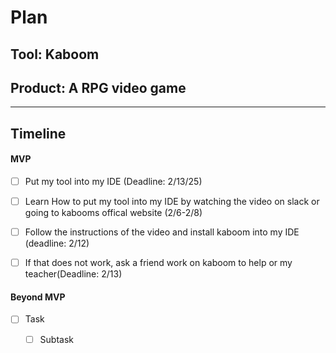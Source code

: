 # Plan

## Tool: Kaboom
## Product: A RPG video game

---


## Timeline
    
   
#### MVP

- [ ]  Put my tool into my IDE (Deadline: 2/13/25)
  - [ ]  Learn How to put my tool into my IDE by watching the video on slack or going to kabooms offical website (2/6-2/8)
  - [ ] Follow the instructions of the video and install kaboom into my IDE (deadline: 2/12)
  - [ ] If that does not work, ask a friend work on kaboom to help or my teacher(Deadline: 2/13)
         

#### Beyond MVP

- [ ] Task
  - [ ] Subtask


<!-- EXAMPLE

## Tool: APIs
## Product: Green Glass Door riddle app

## Timeline

### MVP

- [ ] Front-end
  - [x] Webpage to collect input from user (deadline: 4/15)
  - [ ] Webpage to display "yes, but a ___ can't" or "no, but a ___ can" (deadline: 5/1)
- [x] Back-end
  - [x] Use regex to test whether or not the word can go through the GGD (deadline: 3/1)
  - [x] Use the Twinword API to find related words (deadline: 3/15)
    - [ ] Iterate through the words until an opposite example can be found (deadline: 4/1)

#### Beyond MVP

- [ ] Use another API to make sure the opposite example is a noun
- [ ] Automate notification of API limit to make sure I don’t exceed free quota
- [ ] A multiple choice quizzer that will test the user’s knowledge of the solution

-->





<!-- DO NOT USE THIS YET

| Name | Glows | Grows |
| -------- | ------- | ------- |
|   |   |
|   |   |
|   |   |
|   |   |
|   |   |
|   |   |

-->
